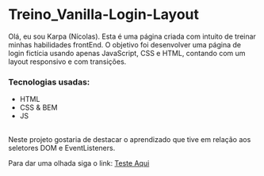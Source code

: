 # Treino_Vanilla-Login-Layout
Olá, eu sou Karpa (Nícolas).
Esta é uma página criada com intuito de treinar minhas habilidades frontEnd. O objetivo foi desenvolver uma página de login fictícia usando apenas JavaScript, CSS e HTML, contando com um layout responsivo e com transições.
<br>
### Tecnologias usadas:
  - HTML
  - CSS & BEM
  - JS
<br>
Neste projeto gostaria de destacar o aprendizado que tive em relação aos seletores DOM e EventListeners.

Para dar uma olhada siga o link: <a href="https://kingkarpa.github.io/Treino_Vanilla-Login-Layout/">Teste Aqui</a>
